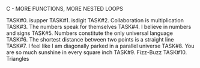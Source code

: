C - MORE FUNCTIONS, MORE NESTED LOOPS

TASK#0. isupper
TASK#1. isdigit
TASK#2. Collaboration is multiplication
TASK#3. The numbers speak for themselves
TASK#4. I believe in numbers and signs
TASK#5. Numbers constitute the only universal language
TASK#6. The shortest distance between two points is a straight line
TASK#7. I feel like I am diagonally parked in a parallel universe
TASK#8. You are so much sunshine in every square inch
TASK#9. Fizz-Buzz
TASK#10. Triangles
